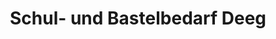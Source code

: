 ---
title: "Schul- und Bastelbedarf Deeg"
url: /weinstadt/schul-und-bastelbedarf-deeg/
shop: Schreibwaren
---